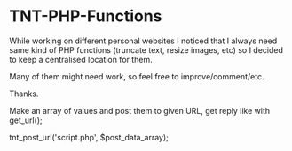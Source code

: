 # TNT-PHP-Functions

While working on different personal websites I noticed that I always need same kind of PHP functions (truncate text, resize images, etc) so I decided to keep a centralised location for them.

Many of them might need work, so feel free to improve/comment/etc.

Thanks. 

Make an array of values and post them to given URL, get reply like with get_url();

  tnt_post_url('script.php', $post_data_array);
